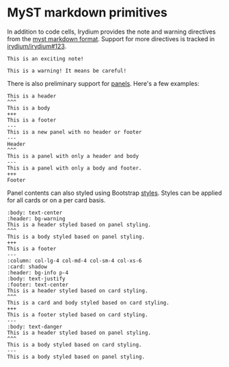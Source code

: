 # MyST markdown primitives

In addition to code cells, Irydium provides the note and warning directives from the [myst markdown format].
Support for more directives is tracked in [irydium/irydium#123].

```{note}
This is an exciting note!
```

```{warning}
This is a warning! It means be careful!
```

There is also preliminary support for [panels]. Here's a few examples:

```{panels}
This is a header
^^^
This is a body
+++
This is a footer
---
This is a new panel with no header or footer
---
Header
^^^
This is a panel with only a header and body
---
This is a panel with only a body and footer.
+++
Footer
```

Panel contents can also styled using Bootstrap [styles]. Styles can be applied for all cards or on a per card basis.

```{panels}
:body: text-center
:header: bg-warning
This is a header styled based on panel styling.
^^^
This is a body styled based on panel styling.
+++
This is a footer
---
:column: col-lg-4 col-md-4 col-sm-4 col-xs-6 
:card: shadow
:header: bg-info p-4
:body: text-justify
:footer: text-center
This is a header styled based on card styling.
^^^
This is a card and body styled based on card styling.
+++
This is a footer styled based on card styling.
---
:body: text-danger
This is a header styled based on panel styling.
^^^
This is a body styled based on card styling.
---
This is a body styled based on panel styling.
```





[myst markdown format]: https://myst-parser.readthedocs.io/en/latest/index.html
[irydium/irydium#123]: https://github.com/irydium/irydium/issues/123
[panels]: https://jupyterbook.org/content/content-blocks.html#panels
[styles]: https://getbootstrap.com/docs/5.1/components/card/
